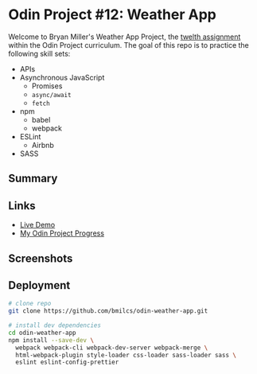 # Odin Project #12: Weather App

Welcome to Bryan Miller's Weather App Project, the [twelth assignment](https://www.theodinproject.com/lessons/node-path-javascript-weather-app) within the Odin Project curriculum. The goal of this repo is to practice the following skill sets:

- APIs
- Asynchronous JavaScript
  - Promises
  - `async/await`
  - `fetch`
- npm
  - babel
  - webpack
- ESLint
  - Airbnb
- SASS

## Summary

## Links

- [Live Demo](https://bmilcs.github.io/odin-weather-app/)
- [My Odin Project Progress](https://github.com/bmilcs/odin-project)

## Screenshots

## Deployment

```sh
# clone repo
git clone https://github.com/bmilcs/odin-weather-app.git

# install dev dependencies
cd odin-weather-app
npm install --save-dev \
  webpack webpack-cli webpack-dev-server webpack-merge \
  html-webpack-plugin style-loader css-loader sass-loader sass \
  eslint eslint-config-prettier
```
